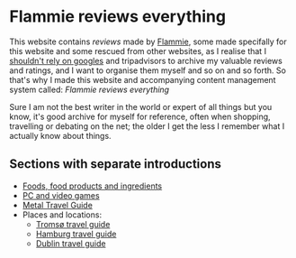# Flammie reviews everything

This website contains *reviews* made by [Flammie](../), some made specifally for
this website and some rescued from other websites, as I realise that I
[shouldn't rely on googles](google-fails.html) and tripadvisors to archive my
valuable reviews and ratings, and I want to organise them myself and so on and
so forth. So that's why I made this website and accompanying content management
system called: *Flammie reviews everything*

Sure I am not the best writer in the world or expert of all things but you know,
it's good archive for myself for reference, often when shopping, travelling or
debating on the net; the older I get the less I remember what I actually know
about things.

## Sections with separate introductions

* [Foods, food products and ingredients](food.html)
* [PC and video games](games.html)
* [Metal Travel Guide](metal-travel-guide.html)
* Places and locations:
    * [Tromsø travel guide](tromso.html)
    * [Hamburg travel guide](hamburg.html)
    * [Dublin travel guide](dublin.html)


